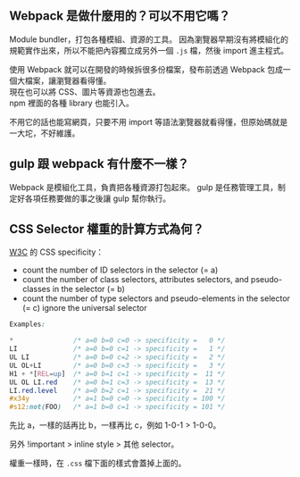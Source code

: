 ## Webpack 是做什麼用的？可以不用它嗎？

Module bundler，打包各種模組、資源的工具。
因為瀏覽器早期沒有將模組化的規範實作出來，所以不能把內容獨立成另外一個 `.js` 檔，然後 import 進主程式。

使用 Webpack 就可以在開發的時候拆很多份檔案，發布前透過 Webpack 包成一個大檔案，讓瀏覽器看得懂。  
現在也可以將 CSS、圖片等資源也包進去。  
npm 裡面的各種 library 也能引入。

不用它的話也能寫網頁，只要不用 import 等語法瀏覽器就看得懂，但原始碼就是一大坨，不好維護。

## gulp 跟 webpack 有什麼不一樣？

Webpack 是模組化工具，負責把各種資源打包起來。
gulp 是任務管理工具，制定好各項任務要做的事之後讓 gulp 幫你執行。

## CSS Selector 權重的計算方式為何？

[W3C](https://drafts.csswg.org/selectors-3/#specificity) 的 CSS specificity：

* count the number of ID selectors in the selector (= a)
* count the number of class selectors, attributes selectors, and pseudo-classes in the selector (= b)
* count the number of type selectors and pseudo-elements in the selector (= c)
ignore the universal selector

```CSS
Examples:

*               /* a=0 b=0 c=0 -> specificity =   0 */
LI              /* a=0 b=0 c=1 -> specificity =   1 */
UL LI           /* a=0 b=0 c=2 -> specificity =   2 */
UL OL+LI        /* a=0 b=0 c=3 -> specificity =   3 */
H1 + *[REL=up]  /* a=0 b=1 c=1 -> specificity =  11 */
UL OL LI.red    /* a=0 b=1 c=3 -> specificity =  13 */
LI.red.level    /* a=0 b=2 c=1 -> specificity =  21 */
#x34y           /* a=1 b=0 c=0 -> specificity = 100 */
#s12:not(FOO)   /* a=1 b=0 c=1 -> specificity = 101 */
```

先比 a，一樣的話再比 b，一樣再比 c，例如 1-0-1 > 1-0-0。

另外 !important > inline style > 其他 selector。

權重一樣時，在 `.css` 檔下面的樣式會蓋掉上面的。
